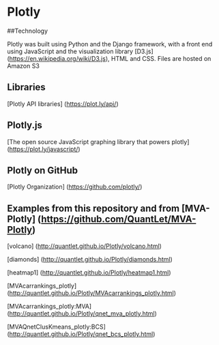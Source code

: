 # Plotly

##Technology

Plotly was built using Python and the Django framework, with a front end using JavaScript and the visualization library 
[D3.js] (https://en.wikipedia.org/wiki/D3.js), HTML and CSS. Files are hosted on Amazon S3

## Libraries
[Plotly API libraries] (https://plot.ly/api/)

## Plotly.js
[The open source JavaScript graphing library that powers plotly] (https://plot.ly/javascript/)

## Plotly on GitHub
[Plotly Organization] (https://github.com/plotly/)

## Examples from this repository and from [MVA-Plotly] (https://github.com/QuantLet/MVA-Plotly)
[volcano] (http://quantlet.github.io/Plotly/volcano.html)

[diamonds] (http://quantlet.github.io/Plotly/diamonds.html)

[heatmap1] (http://quantlet.github.io/Plotly/heatmap1.html)

[MVAcarrankings_plotly] (http://quantlet.github.io/Plotly/MVAcarrankings_plotly.html)

[MVAcarrankings_plotly:MVA] (http://quantlet.github.io/Plotly/qnet_mva_plotly.html)

[MVAQnetClusKmeans_plotly:BCS] (http://quantlet.github.io/Plotly/qnet_bcs_plotly.html)
